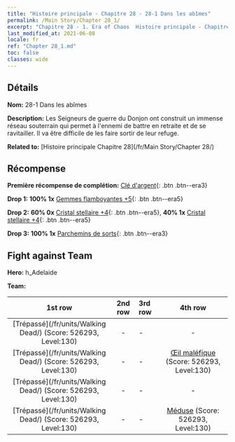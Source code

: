 ```yaml
---
title: "Histoire principale - Chapitre 28 - 28-1 Dans les abîmes"
permalink: /Main Story/Chapter 28_1/
excerpt: "Chapitre 28 - 1. Era of Chaos  Histoire principale - Chapitre 28_1. 28-1 Dans les abîmes"
last_modified_at: 2021-06-08
locale: fr
ref: "Chapter 28_1.md"
toc: false
classes: wide
---
```


## Détails

 **Nom:** 28-1 Dans les abîmes

 **Description:** Les Seigneurs de guerre du Donjon ont construit un immense réseau souterrain qui permet à l'ennemi de battre en retraite et de se ravitailler. Il va être difficile de les faire sortir de leur refuge.

 **Related to:** [Histoire principale Chapitre 28](/fr/Main Story/Chapter 28/)

## Récompense

 **Première récompense de complétion:** [Clé d'argent](/ItemsFR/con_693/){: .btn .btn--era3}

 **Drop 1:** **100% 1x** [Gemmes flamboyantes +5](/ItemsFR/mat_100/){: .btn .btn--era5}

 **Drop 2:** **60% 0x** [Cristal stellaire +4](/ItemsFR/mat_94/){: .btn .btn--era5}, **40% 1x** [Cristal stellaire +4](/ItemsFR/mat_94/){: .btn .btn--era5}

 **Drop 3:** **100% 1x** [Parchemins de sorts](/ItemsFR/con_694/){: .btn .btn--era3}


## Fight against Team
 **Hero:** h_Adelaide

 **Team:**


  | 1st row | 2nd row | 3rd row | 4th row |
  |:----:|:----:|:----|:----:|
  | [Trépassé](/fr/units/Walking Dead/) (Score: 526293, Level:130)  | - | - | - |
  | [Trépassé](/fr/units/Walking Dead/) (Score: 526293, Level:130)  | - | - | [Œil maléfique](/fr/units/Beholder/) (Score: 526293, Level:130)  |
  | [Trépassé](/fr/units/Walking Dead/) (Score: 526293, Level:130)  | - | - | - |
  | [Trépassé](/fr/units/Walking Dead/) (Score: 526293, Level:130)  | - | - | [Méduse](/fr/units/Medusa/) (Score: 526293, Level:130)  |


